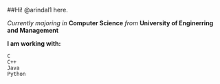 ##Hi! @arindal1 here.

*Currently majoring in* **Computer Science** *from* **University of Enginerring and Management**

**I am working with:**
```
C
C++
Java
Python
```

<!---
arindal1/arindal1 is a ✨ special ✨ repository because its `README.md` (this file) appears on your GitHub profile.
You can click the Preview link to take a look at your changes.
--->
